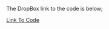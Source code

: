 The DropBox link to the code is below;

<a href="https://www.dropbox.com/s/fmi7tbzbu5otqqm/AITVideoGames.zip?dl=0">Link To Code</a>
